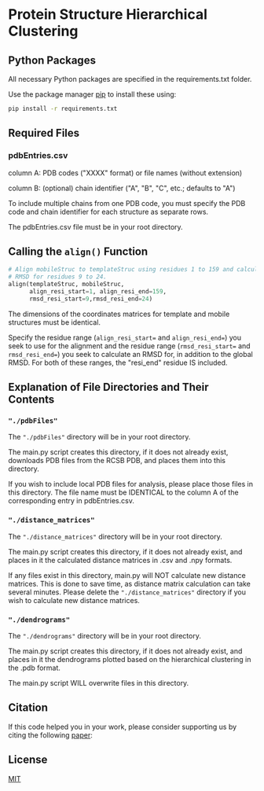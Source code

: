 # Protein Structure Hierarchical Clustering

## Python Packages

All necessary Python packages are specified in the requirements.txt folder.

Use the package manager [pip](https://pip.pypa.io/en/stable/) to install these using:

```bash
pip install -r requirements.txt
```

## Required Files

### pdbEntries.csv
column A: PDB codes ("XXXX" format) or file names (without extension)

column B: (optional) chain identifier ("A", "B", "C", etc.; defaults to "A")

To include multiple chains from one PDB code, you must specify the PDB code and chain identifier for each
structure as separate rows.

The pdbEntries.csv file must be in your root directory.

## Calling the ```align()``` Function

```python
# Align mobileStruc to templateStruc using residues 1 to 159 and calculating an
# RMSD for residues 9 to 24.
align(templateStruc, mobileStruc, 
      align_resi_start=1, align_resi_end=159, 
      rmsd_resi_start=9,rmsd_resi_end=24)
```

The dimensions of the coordinates matrices for template and mobile structures must be identical.

Specify the residue range (```align_resi_start=``` and ```align_resi_end=```) you seek to use for the alignment and the residue 
range (```rmsd_resi_start=``` and ```rmsd_resi_end=```) you seek to calculate an RMSD for, in addition to the global RMSD. For both 
of these ranges, the "resi_end" residue IS included.

## Explanation of File Directories and Their Contents

### ```"./pdbFiles"```
The ```"./pdbFiles"``` directory will be in your root directory.

The main.py script creates this directory, if it does not already exist, downloads PDB files from the RCSB PDB, and
places them into this directory.

If you wish to include local PDB files for analysis, please place those files in this directory. The file name must
be IDENTICAL to the column A of the corresponding entry in pdbEntries.csv.

### ```"./distance_matrices"```
The ```"./distance_matrices"``` directory will be in your root directory.

The main.py script creates this directory, if it does not already exist, and places in it the calculated distance
matrices in .csv and .npy formats.

If any files exist in this directory, main.py will NOT calculate new distance matrices. This is done to save time,
as distance matrix calculation can take several minutes. Please delete the ```"./distance_matrices"``` directory if you wish
to calculate new distance matrices.

### ```"./dendrograms"```
The ```"./dendrograms"``` directory will be in your root directory.

The main.py script creates this directory, if it does not already exist, and places in it the dendrograms plotted
based on the hierarchical clustering in the .pdb format.

The main.py script WILL overwrite files in this directory.

## Citation

If this code helped you in your work, please consider supporting us by citing the following [paper](https://doi.org/):

## License

[MIT](https://choosealicense.com/licenses/mit/)